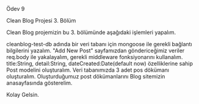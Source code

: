 Ödev 9

Clean Blog Projesi 3. Bölüm

Clean Blog projemizin bu 3. bölümünde aşağıdaki işlemleri yapalım.

cleanblog-test-db adında bir veri tabanı için mongoose ile gerekli bağlantı bilgilerini yazalım.
"Add New Post" sayfamızdan göndericeğimiz veriler req.body ile yakalayalım, gerekli middleware fonksiyonarını kullanalım.
title:String, detail:String, dateCreated:Date(default now) özelliklerine sahip Post modelini oluşturalım.
Veri tabanımızda 3 adet pos dökümanı oluşturalım.
Oluşturduğumuz post dökümanlarını Blog sitemizin anasayfasında gösterelim.

Kolay Gelsin.
